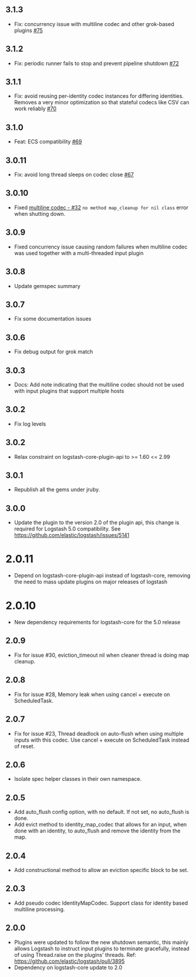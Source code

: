 ## 3.1.3
  - Fix: concurrency issue with multiline codec and other grok-based plugins [#75](https://github.com/logstash-plugins/logstash-codec-multiline/pull/75)

## 3.1.2
  - Fix: periodic runner fails to stop and prevent pipeline shutdown [#72](https://github.com/logstash-plugins/logstash-codec-multiline/pull/72)

## 3.1.1
  - Fix: avoid reusing per-identity codec instances for differing identities. Removes a very minor optimization so that stateful codecs like CSV can work reliably [#70](https://github.com/logstash-plugins/logstash-codec-multiline/pull/70)

## 3.1.0
  - Feat: ECS compatibility [#69](https://github.com/logstash-plugins/logstash-codec-multiline/pull/69)

## 3.0.11
  - Fix: avoid long thread sleeps on codec close [#67](https://github.com/logstash-plugins/logstash-codec-multiline/pull/67)

## 3.0.10
  - Fixed [multiline codec - #32](https://github.com/logstash-plugins/logstash-codec-multiline/issues/32) `no method map_cleanup for nil class` error when shutting down.

## 3.0.9
  - Fixed concurrency issue causing random failures when multiline codec was used together with a multi-threaded input plugin

## 3.0.8
  - Update gemspec summary

## 3.0.7
  - Fix some documentation issues

## 3.0.6
  - Fix debug output for grok match

## 3.0.3
  - Docs: Add note indicating that the multiline codec should not be used with input plugins that support multiple hosts

## 3.0.2
  - Fix log levels

## 3.0.2
  - Relax constraint on logstash-core-plugin-api to >= 1.60 <= 2.99

## 3.0.1
  - Republish all the gems under jruby.
## 3.0.0
  - Update the plugin to the version 2.0 of the plugin api, this change is required for Logstash 5.0 compatibility. See https://github.com/elastic/logstash/issues/5141
# 2.0.11
  - Depend on logstash-core-plugin-api instead of logstash-core, removing the need to mass update plugins on major releases of logstash
# 2.0.10
  - New dependency requirements for logstash-core for the 5.0 release
## 2.0.9
 - Fix for issue #30, eviction_timeout nil when cleaner thread is doing map cleanup.

## 2.0.8
 - Fix for issue #28, Memory leak when using cancel + execute on ScheduledTask.

## 2.0.7
 - Fix for issue #23, Thread deadlock on auto-flush when using multiple inputs with this codec. Use cancel + execute on ScheduledTask instead of reset.

## 2.0.6
 - Isolate spec helper classes in their own namespace.

## 2.0.5
 - Add auto_flush config option, with no default. If not set, no auto_flush is done.
 - Add evict method to identity_map_codec that allows for an input, when done with an identity, to auto_flush and remove the identity from the map.

## 2.0.4
 - Add constructional method to allow an eviction specific block to be set.

## 2.0.3
 - Add pseudo codec IdentityMapCodec.  Support class for identity based multiline processing.

## 2.0.0
 - Plugins were updated to follow the new shutdown semantic, this mainly allows Logstash to instruct input plugins to terminate gracefully,
   instead of using Thread.raise on the plugins' threads. Ref: https://github.com/elastic/logstash/pull/3895
 - Dependency on logstash-core update to 2.0

